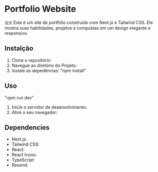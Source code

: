 # Portfolio Website

🇧🇷 Este é um site de portfólio construído com Next.js e Tailwind CSS. Ele mostra suas habilidades, projetos e conquistas em um design elegante e responsivo.


## Instalção

1. Clone o repositório:
2. Navegue ao diretório do Projeto:
3. Instale as depedências:
"npm install"
   
## Uso 

"npm run dev"
1. Inicie o servidor de desenvolvimento:
2. Abre o seu navegador:

## Dependencies

- Next.js: 
- Tailwind CSS: 
- React: 
- React Icons:
- TypeScript: 
- Resend:


